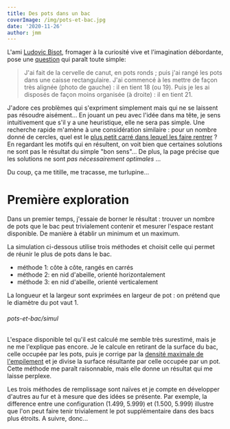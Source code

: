 ```yaml
---
title: Des pots dans un bac
coverImage: /img/pots-et-bac.jpg
date: '2020-11-26'
author: jmm
---
```


L'ami [Ludovic Bisot](https://www.toutunfromage.com/), fromager à la curiosité
vive et l'imagination débordante,
pose une [question](https://www.facebook.com/photo?fbid=3521366061277722&set=a.104415532972809)
qui paraît toute simple:

> J'ai fait de la cervelle de canut, en pots ronds ; puis j'ai rangé les pots
> dans une caisse rectangulaire. J'ai commencé à les mettre de façon très alignée
> (photo de gauche) : il en tient 18 (ou 19). Puis je les ai disposés de façon
> moins organisée (à droite) : il en tient 21.

J'adore ces problèmes qui s'expriment simplement mais qui ne se laissent pas
résoudre aisément... En jouant un peu avec l'idée dans ma tête, je sens
intuitivement que s'il y a une heuristique, elle ne sera pas simple.  Une
recherche rapide m'amène à une considération similaire : pour un nombre donné
de cercles, quel est le [plus petit carré dans lequel les faire rentrer](https://fr.wikipedia.org/wiki/Empilement_de_cercles_dans_un_carr%C3%A9) ? En regardant les motifs qui en
résultent, on voit bien que certaines solutions ne sont pas le résultat du
simple "bon sens"... De plus, la page précise que les solutions ne sont _pas
nécessairement optimales_ ...

Du coup, ça me titille, me tracasse, me turlupine...

# Première exploration

Dans un premier temps, j'essaie de borner le résultat : trouver un nombre de
pots que le bac peut trivialement contenir et mesurer l'espace restant
disponible. De manière à établir un minimum et un maximum.

La simulation ci-dessous utilise trois méthodes et choisit celle qui permet
de réunir le plus de pots dans le bac.

  - méthode 1: côte à côte, rangés en carrés
  - méthode 2: en nid d'abeille, orienté horizontalement
  - méthode 3: en nid d'abeille, orienté verticalement

La longueur et la largeur sont exprimées en largeur de pot : on prétend que le
diamètre du pot vaut 1.

###### pots-et-bac/simul

L'espace disponible tel qu'il est calculé me semble très surestimé, mais je
ne me l'explique pas encore. Je le calcule en retirant de la surface du bac,
celle occupée par les pots, puis je corrige par la [densité maximale de
l'empilement](https://fr.wikipedia.org/wiki/Empilement_compact) et je divise la
surface résultante par celle occupée par un pot. Cette méthode me paraît
raisonnable, mais elle donne un résultat qui me laisse perplexe.

Les trois méthodes de remplissage sont naïves et je compte en développer
d'autres au fur et à mesure que des idées se présente. Par exemple, la difference
entre une configuration (1.499, 5.999) et (1.500, 5.999) illustre que l'on peut
faire tenir trivialement le pot supplémentaire dans des bacs plus étroits.
A suivre, donc...
